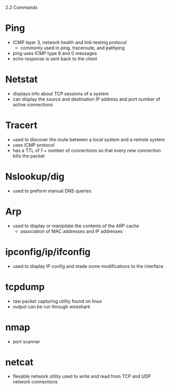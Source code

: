 2.2 Commands

# Ping 
* ICMP layer 3, network health and link-testing protocol 
	* commonly used in ping, traceroute, and pathping 
* ping uses ICMP type 8 and 0 messages 
* echo response is sent back to the client 
# Netstat
* displays info about TCP sessions of a system
* can display the source and destination IP address and port number of active connections 
# Tracert
* used to discover the route between a local system and a remote system 
* uses ICMP protocol
* has a TTL of 1 + number of connections so that every new connection kills the packet 
# Nslookup/dig
* used to preform manual DNS queries 
# Arp
* used to display or manipilate the contents of the ARP cache
	* association of MAC addresses and IP addresses 
# ipconfig/ip/ifconfig
* used to display IP config and made some modifications to the interface 
# tcpdump
* raw packet capturing utility found on linux
* output can be run through wireshark
# nmap
* port scanner 
# netcat 
* flexable network utility used to write and read from TCP and UDP network connections 